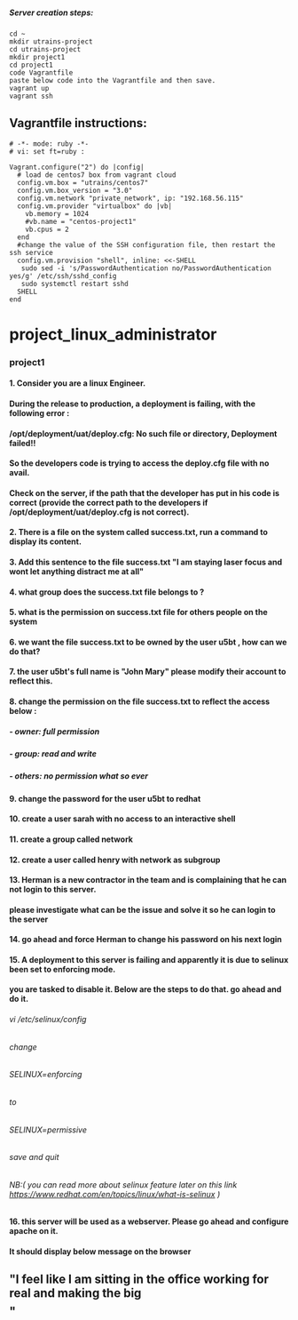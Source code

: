 ##### Server creation steps: 
```
cd ~
mkdir utrains-project
cd utrains-project
mkdir project1
cd project1
code Vagrantfile
paste below code into the Vagrantfile and then save.
vagrant up
vagrant ssh
```
## Vagrantfile instructions:

```
# -*- mode: ruby -*-
# vi: set ft=ruby :

Vagrant.configure("2") do |config|
  # load de centos7 box from vagrant cloud
  config.vm.box = "utrains/centos7"
  config.vm.box_version = "3.0"
  config.vm.network "private_network", ip: "192.168.56.115"
  config.vm.provider "virtualbox" do |vb|
    vb.memory = 1024
    #vb.name = "centos-project1"
    vb.cpus = 2
  end
  #change the value of the SSH configuration file, then restart the ssh service
  config.vm.provision "shell", inline: <<-SHELL
   sudo sed -i 's/PasswordAuthentication no/PasswordAuthentication yes/g' /etc/ssh/sshd_config
   sudo systemctl restart sshd
  SHELL
end
```

# project_linux_administrator
### project1  


#### 1. Consider you are a linux Engineer.
#### During the release to production, a deployment is failing, with the following error : 
#### /opt/deployment/uat/deploy.cfg: No such file or directory, Deployment failed!! 
#### So the developers code is trying to access the deploy.cfg file with no avail.
#### Check on the server, if the path that the developer has put in his code is correct (provide the correct path to the developers if /opt/deployment/uat/deploy.cfg is not correct). 

#### 2.  There is a file on the system called success.txt, run a command to display its content.

#### 3. Add this sentence to the file success.txt  "I am staying laser focus and wont let anything distract me at all"

#### 4.  what group does the success.txt file belongs to ?  

#### 5.  what is the permission on success.txt file for others people on the system

#### 6.  we want the file success.txt to be owned by the user u5bt , how can we do that?

#### 7.  the user u5bt's full name is "John Mary" please modify their account to reflect this.

#### 8.  change the permission on the file success.txt to reflect the access below :
##### - owner: full permission
##### - group: read and write
##### - others: no permission what so ever

#### 9.  change the password for the user u5bt to redhat

#### 10. create a user sarah with no access to an interactive shell

#### 11.  create a group called network

#### 12. create a user called henry with network as subgroup

#### 13. Herman is a new contractor in the team and is complaining that he can not login to this server. 
#### please investigate what can be the issue and solve it so he can login to the server

#### 14. go ahead and force Herman to change his password on his next login

#### 15. A deployment to this server is failing and apparently it is due to selinux been set to enforcing mode. 
#### you are tasked to disable it. Below are the steps to do that. go ahead and do it.
######    vi /etc/selinux/config
######    change
######    SELINUX=enforcing
######    to
######    SELINUX=permissive
######    save and quit
######    NB:( you can read more about selinux feature later on this link https://www.redhat.com/en/topics/linux/what-is-selinux ) 
#### 16.  this server will be used as a webserver. Please go ahead and configure apache on it.
#### It should display below message on the browser
## "I feel like I am sitting in the office working for real and making the big $$$$"

